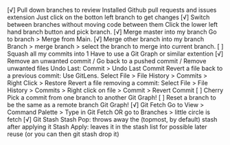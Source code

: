 [√] Pull down branches to review
      Installed Github pull requests and issues extension
      Just click on the botton left branch to get changes
[√] Switch between branches without moving code between them
      Click the lower left hand branch button and pick branch. 
[√] Merge master into my branch
      Go to branch > Merge from Main.
[√] Merge other branch into my branch
      Branch > merge branch > select the branch to merge into current branch.
[ ] Squash all my commits into 1
      Have to use a Git Graph or similar extention
[√] Remove an unwanted commit / Go back to a pushed commit / Remove unwanted files
      Undo Last: Commit > Undo Last Commit
      Revert a file back to a previous commit: Use GitLens. Select File > File History > Commits > Right Click > Restore
      Revert a file removing a commit: Select File > File History > Commits > Right click on file > Commit > Revert Commit
[ ] Cherry Pick a commit from one branch to another
      Git Graph!
[ ] Reset a branch to be the same as a remote branch
      Git Graph!
[√] Git Fetch
      Go to View > Command Palette > Type in Git Fetch
      OR go to Branches > little circle is fetch
[√] Git Stash
      Stash Pop: throws away the (topmost, by default) stash after applying it
      Stash Apply: leaves it in the stash list for possible later reuse (or you can then git stash drop it)

